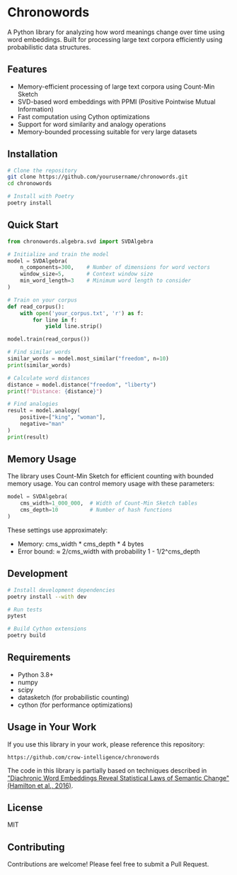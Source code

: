 # Chronowords

A Python library for analyzing how word meanings change over time using word embeddings. Built for processing large text corpora efficiently using probabilistic data structures.

## Features

- Memory-efficient processing of large text corpora using Count-Min Sketch
- SVD-based word embeddings with PPMI (Positive Pointwise Mutual Information)
- Fast computation using Cython optimizations
- Support for word similarity and analogy operations
- Memory-bounded processing suitable for very large datasets

## Installation

```bash
# Clone the repository
git clone https://github.com/yourusername/chronowords.git
cd chronowords

# Install with Poetry
poetry install
```

## Quick Start

```python
from chronowords.algebra.svd import SVDAlgebra

# Initialize and train the model
model = SVDAlgebra(
    n_components=300,    # Number of dimensions for word vectors
    window_size=5,       # Context window size
    min_word_length=3    # Minimum word length to consider
)

# Train on your corpus
def read_corpus():
    with open('your_corpus.txt', 'r') as f:
        for line in f:
            yield line.strip()

model.train(read_corpus())

# Find similar words
similar_words = model.most_similar("freedom", n=10)
print(similar_words)

# Calculate word distances
distance = model.distance("freedom", "liberty")
print(f"Distance: {distance}")

# Find analogies
result = model.analogy(
    positive=["king", "woman"],
    negative="man"
)
print(result)
```

## Memory Usage

The library uses Count-Min Sketch for efficient counting with bounded memory usage. You can control memory usage with these parameters:

```python
model = SVDAlgebra(
    cms_width=1_000_000,  # Width of Count-Min Sketch tables
    cms_depth=10          # Number of hash functions
)
```

These settings use approximately:
- Memory: cms_width * cms_depth * 4 bytes
- Error bound: ≈ 2/cms_width with probability 1 - 1/2^cms_depth

## Development

```bash
# Install development dependencies
poetry install --with dev

# Run tests
pytest

# Build Cython extensions
poetry build
```

## Requirements

- Python 3.8+
- numpy
- scipy
- datasketch (for probabilistic counting)
- cython (for performance optimizations)

## Usage in Your Work

If you use this library in your work, please reference this repository:

```
https://github.com/crow-intelligence/chronowords
```

The code in this library is partially based on techniques described in ["Diachronic Word Embeddings Reveal Statistical Laws of Semantic Change" (Hamilton et al., 2016)](https://arxiv.org/abs/1605.09096).

## License

MIT

## Contributing

Contributions are welcome! Please feel free to submit a Pull Request.